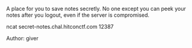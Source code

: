 A place for you to save notes secretly.
No one except you can peek your notes after you logout, even if the server is compromised.

ncat secret-notes.chal.hitconctf.com 12387

Author: giver
